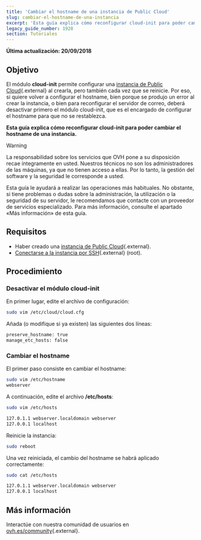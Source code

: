```yaml
---
title: 'Cambiar el hostname de una instancia de Public Cloud'
slug: cambiar-el-hostname-de-una-instancia
excerpt: 'Esta guía explica cómo reconfigurar cloud-init para poder cambiar el hostname de una instancia'
legacy_guide_number: 1928
section: Tutoriales
---
```


**Última actualización: 20/09/2018**

## Objetivo

El módulo **cloud-init** permite configurar una [instancia de Public Cloud](https://www.ovh.es/public-cloud/instancias/){.external} al crearla, pero también cada vez que se reinicie. Por eso, si quiere volver a configurar el hostname, bien porque se produjo un error al crear la instancia, o bien para reconfigurar el servidor de correo, deberá desactivar primero el módulo cloud-init, que es el encargado de configurar el hostname para que no se restablezca.

**Esta guía explica cómo reconfigurar cloud-init para poder cambiar el hostname de una instancia.**

> [!warning]
>
> La responsabilidad sobre los servicios que OVH pone a su disposición recae íntegramente en usted. Nuestros técnicos no son los administradores de las máquinas, ya que no tienen acceso a ellas. Por lo tanto, la gestión del software y la seguridad le corresponde a usted.
>
> Esta guía le ayudará a realizar las operaciones más habituales. No obstante, si tiene problemas o dudas sobre la administración, la utilización o la seguridad de su servidor, le recomendamos que contacte con un proveedor de servicios especializado. Para más información, consulte el apartado «Más información» de esta guía.
>


## Requisitos

- Haber creado una [instancia de Public Cloud](https://www.ovh.es/public-cloud/instancias/){.external}.
- [Conectarse a la instancia por SSH](https://docs.ovh.com/es/public-cloud/primera-conexion/){.external} (root).


## Procedimiento

### Desactivar el módulo cloud-init

En primer lugar, edite el archivo de configuración:

```sh
sudo vim /etc/cloud/cloud.cfg
```

Añada (o modifique si ya existen) las siguientes dos líneas:

```sh
preserve_hostname: true
manage_etc_hosts: false
```

### Cambiar el hostname

El primer paso consiste en cambiar el hostname:

```sh
sudo vim /etc/hostname
webserver
```

A continuación, edite el archivo **/etc/hosts**:

```sh
sudo vim /etc/hosts

127.0.1.1 webserver.localdomain webserver
127.0.0.1 localhost
```

Reinicie la instancia:

```bash
sudo reboot
```

Una vez reiniciada, el cambio del hostname se habrá aplicado correctamente: 

```sh
sudo cat /etc/hosts

127.0.1.1 webserver.localdomain webserver
127.0.0.1 localhost
```

## Más información 

Interactúe con nuestra comunidad de usuarios en [ovh.es/community](https://www.ovh.es/community/){.external}.